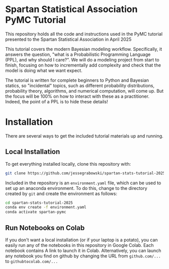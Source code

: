 # Spartan Statistical Association PyMC Tutorial

This repository holds all the code and instructions used in the PyMC tutorial presented to the Spartan Statistical Association in April 2025

This tutorial covers the modern Bayesian modeling workflow. Specifically, it answers the question, "what is a Probabilistic Programming Language (PPL), and why should I care?". We will do a modeling project from start to finish, focusing on how to incrementally add complexity and check that the model is doing what we want expect.

The tutorial is written for complete beginners to Python and Bayesian statics, so "incidental" topics, such as different probability distributions, probability theory, algorithms, and numerical computation, will come up. But the focus will be 100% on how to interact with these as a practitioner. Indeed, the point of a PPL is to hide these details!

# Installation

There are several ways to get the included tutorial materials up and running. 

## Local Installation
To get everything installed locally, clone this repository with:

```bash
git clone https://github.com/jessegrabowski/spartan-stats-tutorial-2025.git
```

Included in the repository is an `environment.yaml` file, which can be used to set up an anaconda environment. To do this, change to the directory created by `git` and create the environment as follows:

```bash
cd spartan-stats-tutorial-2025
conda env create -f environment.yaml
conda activate spartan-pymc
```

## Run Notebooks on Colab

If you don't want a local installation (or if your laptop is a potato), you can easily run any of the notebooks in this repository in Google Colab. Each notebook contains A link to launch it in Colab. Alternatively, you can launch any notebook you find on github by changing the URL from `github.com/...` to `githubtocolab.com/...` 
